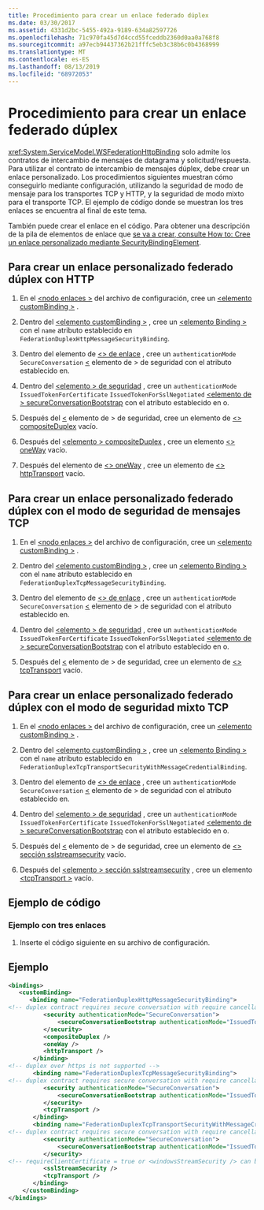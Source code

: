 ```yaml
---
title: Procedimiento para crear un enlace federado dúplex
ms.date: 03/30/2017
ms.assetid: 4331d2bc-5455-492a-9189-634a82597726
ms.openlocfilehash: 71c970fa45d7d4ccd55fceddb2360d0aa0a768f8
ms.sourcegitcommit: a97ecb94437362b21fffc5eb3c38b6c0b4368999
ms.translationtype: MT
ms.contentlocale: es-ES
ms.lasthandoff: 08/13/2019
ms.locfileid: "68972053"
---
```

# <a name="how-to-create-a-duplex-federated-binding"></a>Procedimiento para crear un enlace federado dúplex

<xref:System.ServiceModel.WSFederationHttpBinding> solo admite los contratos de intercambio de mensajes de datagrama y solicitud/respuesta. Para utilizar el contrato de intercambio de mensajes dúplex, debe crear un enlace personalizado. Los procedimientos siguientes muestran cómo conseguirlo mediante configuración, utilizando la seguridad de modo de mensaje para los transportes TCP y HTTP, y la seguridad de modo mixto para el transporte TCP. El ejemplo de código donde se muestran los tres enlaces se encuentra al final de este tema.

También puede crear el enlace en el código. Para obtener una descripción de la pila de elementos de enlace que [se va a crear, consulte How to: Cree un enlace personalizado mediante SecurityBindingElement](../../../../docs/framework/wcf/feature-details/how-to-create-a-custom-binding-using-the-securitybindingelement.md).

## <a name="to-create-a-duplex-federated-custom-binding-with-http"></a>Para crear un enlace personalizado federado dúplex con HTTP

1. En el [ \<nodo enlaces >](../../../../docs/framework/configure-apps/file-schema/wcf/bindings.md) del archivo de configuración, cree un [ \<elemento customBinding >](../../../../docs/framework/configure-apps/file-schema/wcf/custombinding.md) .

2. Dentro del [ \<elemento customBinding >](../../../../docs/framework/configure-apps/file-schema/wcf/custombinding.md) , cree un [ \<elemento Binding >](../../../../docs/framework/misc/binding.md) con el `name` atributo establecido en `FederationDuplexHttpMessageSecurityBinding`.

3. Dentro del elemento de [ \<> de enlace](../../../../docs/framework/misc/binding.md) , cree un `authenticationMode` `SecureConversation` [ \<](../../../../docs/framework/configure-apps/file-schema/wcf/security-of-custombinding.md) elemento de > de seguridad con el atributo establecido en.

4. Dentro del [ \<elemento > de seguridad](../../../../docs/framework/configure-apps/file-schema/wcf/security-of-custombinding.md) , cree un `authenticationMode` `IssuedTokenForCertificate` `IssuedTokenForSslNegotiated` [ \<elemento de > secureConversationBootstrap](../../../../docs/framework/configure-apps/file-schema/wcf/secureconversationbootstrap.md) con el atributo establecido en o.

5. Después del [ \<](../../../../docs/framework/configure-apps/file-schema/wcf/security-of-custombinding.md) elemento de > de seguridad, cree un elemento de [ \<> compositeDuplex](../../../../docs/framework/configure-apps/file-schema/wcf/compositeduplex.md) vacío.

6. Después del [ \<elemento > compositeDuplex](../../../../docs/framework/configure-apps/file-schema/wcf/compositeduplex.md) , cree un elemento [ \<> oneWay](../../../../docs/framework/configure-apps/file-schema/wcf/oneway.md) vacío.

7. Después del elemento de [ \<> oneWay](../../../../docs/framework/configure-apps/file-schema/wcf/oneway.md) , cree un elemento de [ \<> httpTransport](../../../../docs/framework/configure-apps/file-schema/wcf/httptransport.md) vacío.

## <a name="to-create-a-duplex-federated-custom-binding-with-tcp-message-security-mode"></a>Para crear un enlace personalizado federado dúplex con el modo de seguridad de mensajes TCP

1. En el [ \<nodo enlaces >](../../../../docs/framework/configure-apps/file-schema/wcf/bindings.md) del archivo de configuración, cree un [ \<elemento customBinding >](../../../../docs/framework/configure-apps/file-schema/wcf/custombinding.md) .

2. Dentro del [ \<elemento customBinding >](../../../../docs/framework/configure-apps/file-schema/wcf/custombinding.md) , cree un [ \<elemento Binding >](../../../../docs/framework/misc/binding.md) con el `name` atributo establecido en `FederationDuplexTcpMessageSecurityBinding`.

3. Dentro del elemento de [ \<> de enlace](../../../../docs/framework/misc/binding.md) , cree un `authenticationMode` `SecureConversation` [ \<](../../../../docs/framework/configure-apps/file-schema/wcf/security-of-custombinding.md) elemento de > de seguridad con el atributo establecido en.

4. Dentro del [ \<elemento > de seguridad](../../../../docs/framework/configure-apps/file-schema/wcf/security-of-custombinding.md) , cree un `authenticationMode` `IssuedTokenForCertificate` `IssuedTokenForSslNegotiated` [ \<elemento de > secureConversationBootstrap](../../../../docs/framework/configure-apps/file-schema/wcf/secureconversationbootstrap.md) con el atributo establecido en o.

5. Después del [ \<](../../../../docs/framework/configure-apps/file-schema/wcf/security-of-custombinding.md) elemento de > de seguridad, cree un elemento de [ \<> tcpTransport](../../../../docs/framework/configure-apps/file-schema/wcf/tcptransport.md) vacío.

## <a name="to-create-a-duplex-federated-custom-binding-with-tcp-mixed-security-mode"></a>Para crear un enlace personalizado federado dúplex con el modo de seguridad mixto TCP

1. En el [ \<nodo enlaces >](../../../../docs/framework/configure-apps/file-schema/wcf/bindings.md) del archivo de configuración, cree un [ \<elemento customBinding >](../../../../docs/framework/configure-apps/file-schema/wcf/custombinding.md) .

2. Dentro del [ \<elemento customBinding >](../../../../docs/framework/configure-apps/file-schema/wcf/custombinding.md) , cree un [ \<elemento Binding >](../../../../docs/framework/misc/binding.md) con el `name` atributo establecido en `FederationDuplexTcpTransportSecurityWithMessageCredentialBinding`.

3. Dentro del elemento de [ \<> de enlace](../../../../docs/framework/misc/binding.md) , cree un `authenticationMode` `SecureConversation` [ \<](../../../../docs/framework/configure-apps/file-schema/wcf/security-of-custombinding.md) elemento de > de seguridad con el atributo establecido en.

4. Dentro del [ \<elemento > de seguridad](../../../../docs/framework/configure-apps/file-schema/wcf/security-of-custombinding.md) , cree un `authenticationMode` `IssuedTokenForCertificate` `IssuedTokenForSslNegotiated` [ \<elemento de > secureConversationBootstrap](../../../../docs/framework/configure-apps/file-schema/wcf/secureconversationbootstrap.md) con el atributo establecido en o.

5. Después del [ \<](../../../../docs/framework/configure-apps/file-schema/wcf/security-of-custombinding.md) elemento de > de seguridad, cree un elemento de [ \<> sección sslstreamsecurity](../../../../docs/framework/configure-apps/file-schema/wcf/sslstreamsecurity.md) vacío.

6. Después del [ \<elemento > sección sslstreamsecurity](../../../../docs/framework/configure-apps/file-schema/wcf/sslstreamsecurity.md) , cree un elemento [ \<tcpTransport >](../../../../docs/framework/configure-apps/file-schema/wcf/tcptransport.md) vacío.

## <a name="code-sample"></a>Ejemplo de código

### <a name="sample-with-3-bindings"></a>Ejemplo con tres enlaces

1. Inserte el código siguiente en su archivo de configuración.

## <a name="example"></a>Ejemplo

```xml
<bindings>
   <customBinding>
      <binding name="FederationDuplexHttpMessageSecurityBinding">
<!-- duplex contract requires secure conversation with require cancellation = true -->
          <security authenticationMode="SecureConversation">
              <secureConversationBootstrap authenticationMode="IssuedTokenForSslNegotiated" />
          </security>
          <compositeDuplex />
          <oneWay />
          <httpTransport />
       </binding>
<!-- duplex over https is not supported -->
       <binding name="FederationDuplexTcpMessageSecurityBinding">
<!-- duplex contract requires secure conversation with require cancellation = true -->
          <security authenticationMode="SecureConversation">
              <secureConversationBootstrap authenticationMode="IssuedTokenForSslNegotiated" />
          </security>
          <tcpTransport />
       </binding>
       <binding name="FederationDuplexTcpTransportSecurityWithMessageCredentialsBinding">
<!-- duplex contract requires secure conversation with require cancellation = true -->
          <security authenticationMode="SecureConversation">
              <secureConversationBootstrap authenticationMode="IssuedTokenOverTransport" />
          </security>
<!-- requireClientCertificate = true or <windowsStreamSecurity /> can be used, but does not make sense for most scenarios -->
          <sslStreamSecurity />
          <tcpTransport />
       </binding>
    </customBinding>
</bindings>
```
